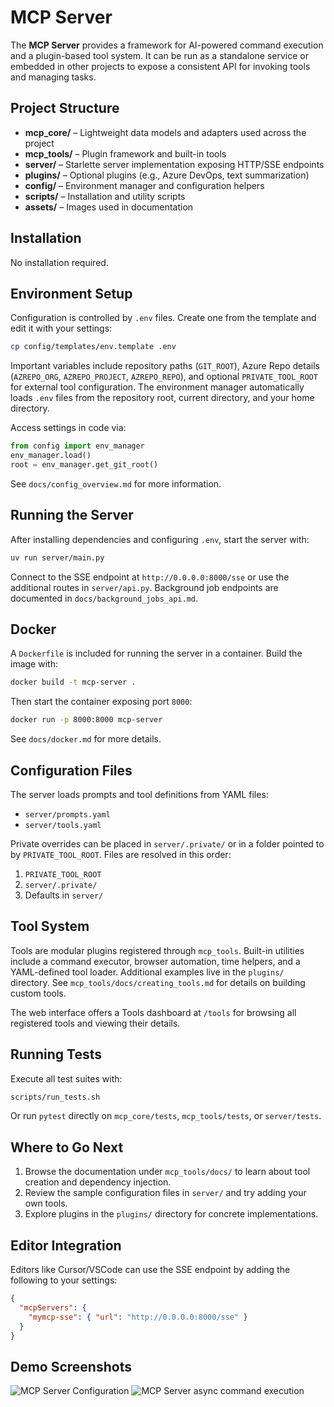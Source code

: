 # MCP Server

The **MCP Server** provides a framework for AI-powered command execution and a plugin-based tool system. It can be run as a standalone service or embedded in other projects to expose a consistent API for invoking tools and managing tasks.

## Project Structure

- **mcp_core/** – Lightweight data models and adapters used across the project
- **mcp_tools/** – Plugin framework and built-in tools
- **server/** – Starlette server implementation exposing HTTP/SSE endpoints
- **plugins/** – Optional plugins (e.g., Azure DevOps, text summarization)
- **config/** – Environment manager and configuration helpers
- **scripts/** – Installation and utility scripts
- **assets/** – Images used in documentation

## Installation

No installation required.

## Environment Setup

Configuration is controlled by `.env` files. Create one from the template and edit it with your settings:

```bash
cp config/templates/env.template .env
```

Important variables include repository paths (`GIT_ROOT`), Azure Repo details (`AZREPO_ORG`, `AZREPO_PROJECT`, `AZREPO_REPO`), and optional `PRIVATE_TOOL_ROOT` for external tool configuration. The environment manager automatically loads `.env` files from the repository root, current directory, and your home directory.

Access settings in code via:

```python
from config import env_manager
env_manager.load()
root = env_manager.get_git_root()
```

See `docs/config_overview.md` for more information.

## Running the Server

After installing dependencies and configuring `.env`, start the server with:

```bash
uv run server/main.py
```

Connect to the SSE endpoint at `http://0.0.0.0:8000/sse` or use the additional routes in `server/api.py`.
Background job endpoints are documented in `docs/background_jobs_api.md`.

## Docker

A `Dockerfile` is included for running the server in a container.
Build the image with:

```bash
docker build -t mcp-server .
```

Then start the container exposing port `8000`:

```bash
docker run -p 8000:8000 mcp-server
```

See `docs/docker.md` for more details.

## Configuration Files

The server loads prompts and tool definitions from YAML files:

- `server/prompts.yaml`
- `server/tools.yaml`

Private overrides can be placed in `server/.private/` or in a folder pointed to by `PRIVATE_TOOL_ROOT`. Files are resolved in this order:
1. `PRIVATE_TOOL_ROOT`
2. `server/.private/`
3. Defaults in `server/`

## Tool System

Tools are modular plugins registered through `mcp_tools`. Built-in utilities include a command executor, browser automation, time helpers, and a YAML-defined tool loader. Additional examples live in the `plugins/` directory. See `mcp_tools/docs/creating_tools.md` for details on building custom tools.

The web interface offers a Tools dashboard at `/tools` for browsing all registered tools and viewing their details.

## Running Tests

Execute all test suites with:

```bash
scripts/run_tests.sh
```

Or run `pytest` directly on `mcp_core/tests`, `mcp_tools/tests`, or `server/tests`.

## Where to Go Next

1. Browse the documentation under `mcp_tools/docs/` to learn about tool creation and dependency injection.
2. Review the sample configuration files in `server/` and try adding your own tools.
3. Explore plugins in the `plugins/` directory for concrete implementations.

## Editor Integration

Editors like Cursor/VSCode can use the SSE endpoint by adding the following to your settings:

```json
{
  "mcpServers": {
    "mymcp-sse": { "url": "http://0.0.0.0:8000/sse" }
  }
}
```

## Demo Screenshots

![MCP Server Configuration](assets/mcp-server.png)
![MCP Server async command execution](assets/mcp-async-command.png)
